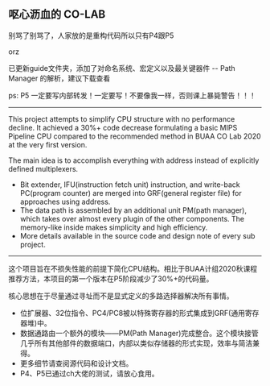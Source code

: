 ## 呕心沥血的 CO-LAB

别骂了别骂了，人家放的是重构代码所以只有P4跟P5

orz

已更新guide文件夹，添加了对命名系统、宏定义以及最关键器件 -- Path Manager 的解析，建议下载查看

ps: P5 一定要写内部转发！一定要写！不要像我一样，否则课上暴毙警告！！！

---

This project attempts to simplify CPU structure with no performance decline. It achieved a 30%+ code decrease formulating a basic MIPS Pipeline CPU compared to the recommended method in BUAA CO Lab 2020 at the very first version.

The main idea is to accomplish everything with address instead of explicitly defined multiplexers. 

- Bit extender, IFU(instruction fetch unit) instruction, and write-back PC(program counter) are merged into GRF(general register file) for approaches using address.
- The data path is assembled by an additional unit PM(path manager), which takes over almost every plugin of the other components. The memory-like inside makes simplicity and high efficiency.
- More details available in the source code and design note of every sub project.

---

这个项目旨在不损失性能的前提下简化CPU结构。相比于BUAA计组2020秋课程推荐方法，本项目的第一个版本在P5阶段减少了30%+的代码量。

核心思想在于尽量通过寻址而不是显式定义的多路选择器解决所有事情。

- 位扩展器、32位指令、PC4/PC8被以特殊寄存器的形式集成到GRF(通用寄存器堆)中。
- 数据通路由一个额外的模块——PM(Path Manager)完成整合。这个模块接管几乎所有其他部件的数据端口，内部以类似存储器的形式实现，效率与简洁兼得。
- 更多细节请查阅源代码和设计文档。
- P4、P5已通过ch大佬的测试，请放心食用。
